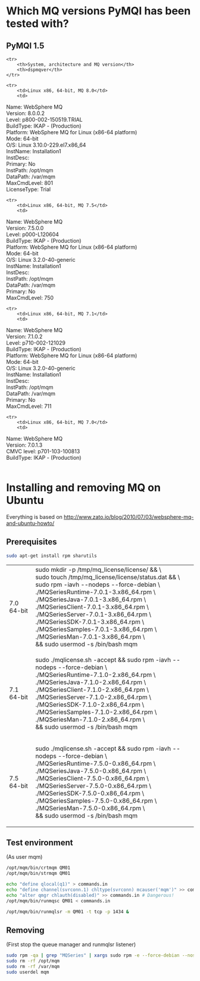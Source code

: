 
Which MQ versions PyMQI has been tested with?
=============================================

PyMQI 1.5
---------

<table>


    <tr>
        <th>System, architecture and MQ version</th>
        <th>dspmqver</th>
    </tr>

    <tr>
        <td>Linux x86, 64-bit, MQ 8.0</td>
        <td>
Name:        WebSphere MQ <br/>
Version:     8.0.0.2 <br/>
Level:       p800-002-150519.TRIAL <br/>
BuildType:   IKAP - (Production) <br/>
Platform:    WebSphere MQ for Linux (x86-64 platform) <br/>
Mode:        64-bit <br/>
O/S:         Linux 3.10.0-229.el7.x86_64 <br/>
InstName:    Installation1 <br/>
InstDesc:     <br/>
Primary:     No <br/>
InstPath:    /opt/mqm <br/>
DataPath:    /var/mqm <br/>
MaxCmdLevel: 801 <br/>
LicenseType: Trial
        </td>
    </tr>

    <tr>
        <td>Linux x86, 64-bit, MQ 7.5</td>
        <td>
Name:        WebSphere MQ <br/>
Version:     7.5.0.0 <br/>
Level:       p000-L120604 <br/>
BuildType:   IKAP - (Production) <br/>
Platform:    WebSphere MQ for Linux (x86-64 platform) <br/>
Mode:        64-bit <br/>
O/S:         Linux 3.2.0-40-generic <br/>
InstName:    Installation1 <br/>
InstDesc:     <br/>
InstPath:    /opt/mqm <br/>
DataPath:    /var/mqm <br/>
Primary:     No <br/>
MaxCmdLevel: 750
        </td>
    </tr>

    <tr>
        <td>Linux x86, 64-bit, MQ 7.1</td>
        <td>
Name:        WebSphere MQ <br/>
Version:     7.1.0.2 <br/>
Level:       p710-002-121029 <br/>
BuildType:   IKAP - (Production) <br/>
Platform:    WebSphere MQ for Linux (x86-64 platform) <br/>
Mode:        64-bit <br/>
O/S:         Linux 3.2.0-40-generic <br/>
InstName:    Installation1 <br/>
InstDesc:     <br/>
InstPath:    /opt/mqm <br/>
DataPath:    /var/mqm <br/>
Primary:     No <br/>
MaxCmdLevel: 711
        </td>
    </tr>

    <tr>
        <td>Linux x86, 64-bit, MQ 7.0</td>
        <td>
Name:        WebSphere MQ <br/>
Version:     7.0.1.3 <br/>
CMVC level:  p701-103-100813 <br/>
BuildType:   IKAP - (Production)
        </td>
    </tr>

</table>

Installing and removing MQ on Ubuntu
====================================

Everything is based on http://www.zato.io/blog/2010/07/03/websphere-mq-and-ubuntu-howto/

Prerequisites
-------------

``` bash
sudo apt-get install rpm sharutils
```

<table>
    <tr>
        <td>7.0 64-bit</td>
        <td>
sudo mkdir -p /tmp/mq_license/license/ && \ <br/>
sudo touch /tmp/mq_license/license/status.dat && \ <br/>
sudo rpm -iavh --nodeps --force-debian \ <br/>
./MQSeriesRuntime-7.0.1-3.x86_64.rpm \ <br/>
./MQSeriesJava-7.0.1-3.x86_64.rpm \ <br/>
./MQSeriesClient-7.0.1-3.x86_64.rpm \ <br/>
./MQSeriesServer-7.0.1-3.x86_64.rpm \ <br/>
./MQSeriesSDK-7.0.1-3.x86_64.rpm \ <br/>
./MQSeriesSamples-7.0.1-3.x86_64.rpm \ <br/>
./MQSeriesMan-7.0.1-3.x86_64.rpm \ <br/>
&& sudo usermod -s /bin/bash mqm 
        </td>
    </tr>
    <tr>
        <td>7.1 64-bit</td>
        <td>

sudo ./mqlicense.sh -accept && sudo rpm -iavh --nodeps --force-debian \ <br/>
    ./MQSeriesRuntime-7.1.0-2.x86_64.rpm \ <br/>
    ./MQSeriesJava-7.1.0-2.x86_64.rpm \ <br/>
    ./MQSeriesClient-7.1.0-2.x86_64.rpm \ <br/>
    ./MQSeriesServer-7.1.0-2.x86_64.rpm \ <br/>
    ./MQSeriesSDK-7.1.0-2.x86_64.rpm \ <br/>
    ./MQSeriesSamples-7.1.0-2.x86_64.rpm \ <br/>
    ./MQSeriesMan-7.1.0-2.x86_64.rpm \ <br/>
    && sudo usermod -s /bin/bash mqm
        </td>
    </tr>
    <tr>
        <td>7.5 64-bit</td>
        <td>

sudo ./mqlicense.sh -accept && sudo rpm -iavh --nodeps --force-debian \ <br/>
    ./MQSeriesRuntime-7.5.0-0.x86_64.rpm  \ <br/>
    ./MQSeriesJava-7.5.0-0.x86_64.rpm  \ <br/>
    ./MQSeriesClient-7.5.0-0.x86_64.rpm  \ <br/>
    ./MQSeriesServer-7.5.0-0.x86_64.rpm  \ <br/>
    ./MQSeriesSDK-7.5.0-0.x86_64.rpm  \ <br/>
    ./MQSeriesSamples-7.5.0-0.x86_64.rpm  \ <br/>
    ./MQSeriesMan-7.5.0-0.x86_64.rpm  \ <br/>
    && sudo usermod -s /bin/bash mqm
        </td>
    </tr>
</table>

Test environment
----------------

(As user mqm)

``` bash
/opt/mqm/bin/crtmqm QM01
/opt/mqm/bin/strmqm QM01

echo "define qlocal(q1)" > commands.in
echo "define channel(svrconn.1) chltype(svrconn) mcauser('mqm')" >> commands.in # Note mcauser!
echo "alter qmgr chlauth(disabled)" >> commands.in # Dangerous!
/opt/mqm/bin/runmqsc QM01 < commands.in

/opt/mqm/bin/runmqlsr -m QM01 -t tcp -p 1434 &
```

Removing
--------

(First stop the queue manager and runmqlsr listener)

``` bash
sudo rpm -qa | grep "MQSeries" | xargs sudo rpm -e --force-debian --noscripts
sudo rm -rf /opt/mqm
sudo rm -rf /var/mqm
sudo userdel mqm
```